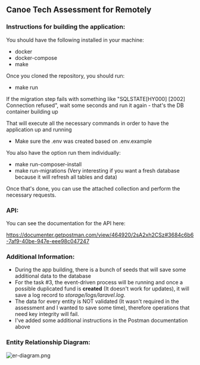 ## Canoe Tech Assessment for Remotely

### Instructions for building the application:

You should have the following installed in your machine:
- docker
- docker-compose
- make

Once you cloned the repository, you should run:
- make run

If the migration step fails with something like "SQLSTATE[HY000] [2002] Connection refused", wait some seconds and run it again - that's the DB container building up

That will execute all the necessary commands in order to have the application up and running

- Make sure the .env was created based on .env.example

You also have the option run them individually:
- make run-composer-install
- make run-migrations (Very interesting if you want a fresh database because it will refresh all tables and data)

Once that's done, you can use the attached collection and perform the necessary requests.

### API:

You can see the documentation for the API here:

https://documenter.getpostman.com/view/464920/2sA2xh2CSz#3684c6b6-7af9-40be-947e-eee98c047247

### Additional Information:

- During the app building, there is a bunch of seeds that will save some additional data to the database
- For the task #3, the event-driven process will be running and once a possible duplicated fund is **created** (It doesn't work for updates), it will save a log record to *storage/logs/laravel.log*.
- The data for every entity is NOT validated (It wasn't required in the assessment and I wanted to save some time), therefore operations that need key integrity will fail.
- I've added some additional instructions in the Postman documentation above

### Entity Relationship Diagram:

![er-diagram.png](..%2F..%2F..%2FDesktop%2Fer-diagram.png)
